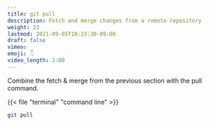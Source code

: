 ```yaml
---
title: git pull
description: Fetch and merge changes from a remote repository
weight: 23
lastmod: 2021-09-05T10:23:30-09:00
draft: false
vimeo: 
emoji: 👇
video_length: 2:00
---
```


Combine the fetch & merge from the previous section with the pull command.

{{< file "terminal" "command line" >}}
```bash
git pull
```